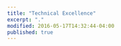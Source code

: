 ```yaml
---
title: "Technical Excellence"
excerpt: "."
modified: 2016-05-17T14:32:44-04:00
published: true
---
```


